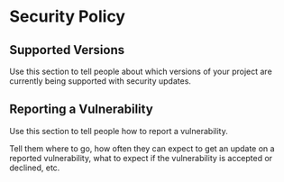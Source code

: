 # Security Policy

## Supported Versions

Use this section to tell people about which versions of your project are
currently being supported with security updates.


## Reporting a Vulnerability

Use this section to tell people how to report a vulnerability.

Tell them where to go, how often they can expect to get an update on a
reported vulnerability, what to expect if the vulnerability is accepted or
declined, etc.
